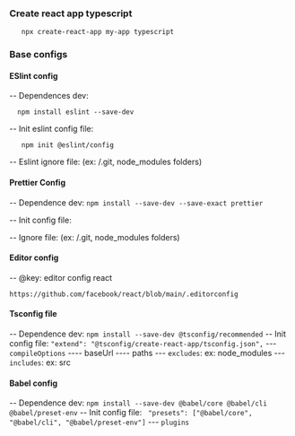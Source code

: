 ### Create react app typescript
 ````
    npx create-react-app my-app typescript
 ````
### Base configs

#### ESlint config
  -- Dependences dev: 
  ````
    npm install eslint --save-dev
  ````

  -- Init eslint config file:
  ````
     npm init @eslint/config
  ````
  -- Eslint ignore file: (ex: /.git, node_modules folders)

#### Prettier Config
  -- Dependence dev:
    ````
      npm install --save-dev --save-exact prettier
    ````
  
  -- Init config file:

  -- Ignore file: (ex: /.git, node_modules folders)

#### Editor config
  -- @key: editor config react

  `https://github.com/facebook/react/blob/main/.editorconfig`

#### Tsconfig file
  -- Dependence dev:
    ````
      npm install --save-dev @tsconfig/recommended
    ````
  -- Init config file:
    `"extend": "@tsconfig/create-react-app/tsconfig.json",`
    --- `compileOptions`
        ---- baseUrl
        ---- paths
    --- `excludes`: ex: node_modules
    --- `includes`: ex: src

#### Babel config
  -- Dependence dev:
    ````
      npm install --save-dev @babel/core @babel/cli @babel/preset-env
    ````
  -- Init config file:
    ` "presets": ["@babel/core", "@babel/cli", "@babel/preset-env"]`
    --- `plugins`
    
